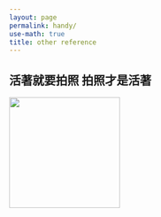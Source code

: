 ```yaml
---
layout: page
permalink: handy/
use-math: true
title: other reference
---
```


## 活著就要拍照 拍照才是活著 
<img src="{{ site.baseurl }}/image/10394595_720946837980924_827635948744878808_n.jpg" height="200px;">

